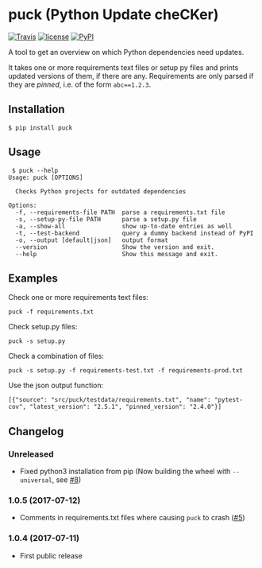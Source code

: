 # puck (Python Update cheCKer)

[![Travis](https://img.shields.io/travis/NativeInstruments/puck.svg?style=flat-square)](https://travis-ci.org/NativeInstruments/puck) [![license](https://img.shields.io/github/license/NativeInstruments/puck.svg?style=flat-square)](https://github.com/NativeInstruments/puck/blob/master/LICENSE) [![PyPI](https://img.shields.io/pypi/v/puck.svg)](https://pypi.python.org/pypi/puck)


A tool to get an overview on which Python dependencies need updates.

It takes one or more requirements text files or setup py files and prints
updated versions of them, if there are any. Requirements are only parsed if
they are *pinned*, i.e. of the form ```abc==1.2.3```.

## Installation

```
$ pip install puck
```

## Usage

```
 $ puck --help
Usage: puck [OPTIONS]

  Checks Python projects for outdated dependencies

Options:
  -f, --requirements-file PATH  parse a requirements.txt file
  -s, --setup-py-file PATH      parse a setup.py file
  -a, --show-all                show up-to-date entries as well
  -t, --test-backend            query a dummy backend instead of PyPI
  -o, --output [default|json]   output format
  --version                     Show the version and exit.
  --help                        Show this message and exit.
```


## Examples

Check one or more requirements text files:

```puck -f requirements.txt```

Check setup.py files:

```puck -s setup.py```

Check a combination of files:

```puck -s setup.py -f requirements-test.txt -f requirements-prod.txt```

Use the json output function:

```$ puck -f testdata/requirements.txt -o json
[{"source": "src/puck/testdata/requirements.txt", "name": "pytest-cov", "latest_version": "2.5.1", "pinned_version": "2.4.0"}]
```


## Changelog

### Unreleased

* Fixed python3 installation from pip (Now building the wheel with `--universal`, see [#8](https://github.com/NativeInstruments/puck/issues/8))

### 1.0.5 (2017-07-12)

* Comments in requirements.txt files where causing `puck` to crash ([#5](https://github.com/NativeInstruments/puck/issues/5))

### 1.0.4 (2017-07-11)

* First public release
